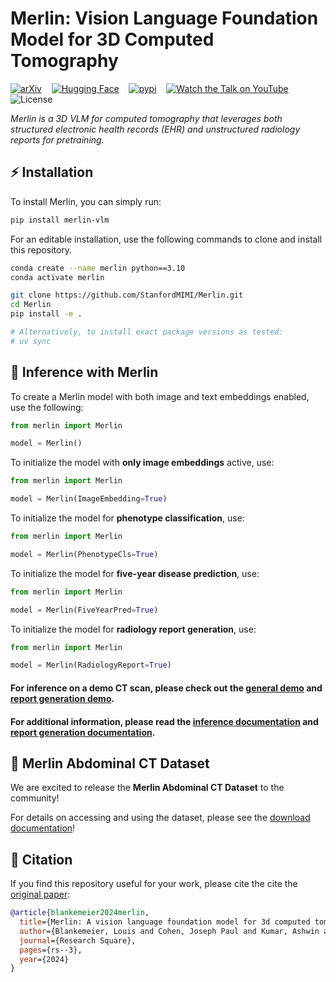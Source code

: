 # Merlin: Vision Language Foundation Model for 3D Computed Tomography

[![arXiv](https://img.shields.io/badge/arXiv-2406.06512-b31b1b.svg?style=for-the-badge)](https://arxiv.org/abs/2406.06512)    [![Hugging Face](https://huggingface.co/datasets/huggingface/badges/resolve/main/model-on-hf-md.svg)](https://huggingface.co/stanfordmimi/Merlin)    [![pypi](https://img.shields.io/pypi/v/merlin-vlm?style=for-the-badge)](https://pypi.org/project/merlin-vlm/)    [![Watch the Talk on YouTube](https://img.shields.io/badge/YouTube-Talk-red?style=for-the-badge&logo=youtube)](https://youtu.be/XWmCkbpXOUw?si=6GggZgj9U4kbLAKx)    ![License](https://img.shields.io/github/license/stanfordmimi/merlin?style=for-the-badge)

*Merlin is a 3D VLM for computed tomography that leverages both structured electronic health records (EHR) and unstructured radiology reports for pretraining.*

<!-- ![Key Graphic](documentation/assets/overview.png) -->

## ⚡️ Installation

To install Merlin, you can simply run:

```bash
pip install merlin-vlm
```

For an editable installation, use the following commands to clone and install this repository.

```bash
conda create --name merlin python==3.10
conda activate merlin

git clone https://github.com/StanfordMIMI/Merlin.git
cd Merlin
pip install -e .

# Alternatively, to install exact package versions as tested:
# uv sync
```

## 🚀 Inference with Merlin

To create a Merlin model with both image and text embeddings enabled, use the following:

```python
from merlin import Merlin

model = Merlin()
```

To initialize the model with **only image embeddings** active, use:

```python
from merlin import Merlin

model = Merlin(ImageEmbedding=True)
```

To initialize the model for **phenotype classification**, use:

```python
from merlin import Merlin

model = Merlin(PhenotypeCls=True)
```

To initialize the model for **five-year disease prediction**, use:

```python
from merlin import Merlin

model = Merlin(FiveYearPred=True)
```

To initialize the model for **radiology report generation**, use:

```python
from merlin import Merlin

model = Merlin(RadiologyReport=True)
```

#### For inference on a demo CT scan, please check out the [general demo](documentation/demo.py) and [report generation demo](documentation/radiology_report_generation.py).

#### For additional information, please read the [inference documentation](documentation/inference.md) and [report generation documentation](documentation/report_generation.md).

## 📂  Merlin Abdominal CT Dataset

We are excited to release the **Merlin Abdominal CT Dataset** to the community!

For details on accessing and using the dataset, please see the [download documentation](documentation/download.md)!

## 📎 Citation

If you find this repository useful for your work, please cite the cite the [original paper](https://arxiv.org/abs/2406.06512):

```bibtex
@article{blankemeier2024merlin,
  title={Merlin: A vision language foundation model for 3d computed tomography},
  author={Blankemeier, Louis and Cohen, Joseph Paul and Kumar, Ashwin and Van Veen, Dave and Gardezi, Syed Jamal Safdar and Paschali, Magdalini and Chen, Zhihong and Delbrouck, Jean-Benoit and Reis, Eduardo and Truyts, Cesar and others},
  journal={Research Square},
  pages={rs--3},
  year={2024}
}
```
